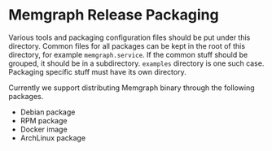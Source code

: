 # Memgraph Release Packaging

Various tools and packaging configuration files should be put under this
directory. Common files for all packages can be kept in the root of this
directory, for example `memgraph.service`. If the common stuff should be
grouped, it should be in a subdirectory. `examples` directory is one such
case. Packaging specific stuff must have its own directory.

Currently we support distributing Memgraph binary through the following
packages.

  * Debian package
  * RPM package
  * Docker image
  * ArchLinux package
